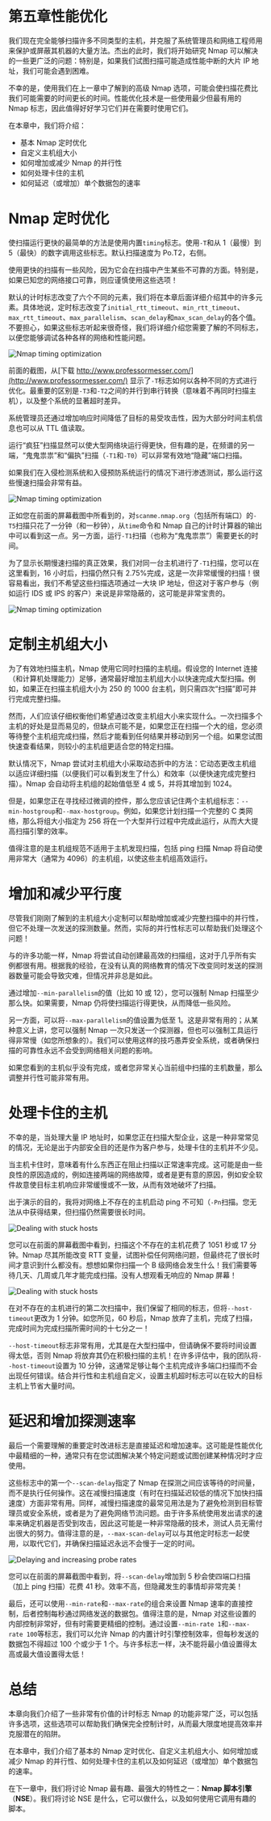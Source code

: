 # 第五章性能优化

我们现在完全能够扫描许多不同类型的主机，并克服了系统管理员和网络工程师用来保护或屏蔽其机器的大量方法。杰出的此时，我们将开始研究 Nmap 可以解决的一些更广泛的问题：特别是，如果我们试图扫描可能造成性能中断的大片 IP 地址，我们可能会遇到困难。

不幸的是，使用我们在上一章中了解到的高级 Nmap 选项，可能会使扫描花费比我们可能需要的时间更长的时间。性能优化技术是一些使用最少但最有用的 Nmap 标志，因此值得好好学习它们并在需要时使用它们。

在本章中，我们将介绍：

*   基本 Nmap 定时优化
*   自定义主机组大小
*   如何增加或减少 Nmap 的并行性
*   如何处理卡住的主机
*   如何延迟（或增加）单个数据包的速率

# Nmap 定时优化

使扫描运行更快的最简单的方法是使用内置`timing`标志。使用`-T`和从 1（最慢）到 5（最快）的数字调用这些标志。默认扫描速度为 Po.T2，右侧。

使用更快的扫描有一些风险，因为它会在扫描中产生某些不可靠的方面。特别是，如果已知您的网络接口可靠，则应谨慎使用这些选项！

默认的计时标志改变了六个不同的元素，我们将在本章后面详细介绍其中的许多元素。具体地说，定时标志改变了`initial_rtt_timeout`、`min_rtt_timeout`、`max_rtt_timeout`、`max_parallelism`、`scan_delay`和`max_scan_delay`的各个值。不要担心，如果这些标志听起来很奇怪，我们将详细介绍您需要了解的不同标志，以便您能够调试各种各样的网络和性能问题。

![Nmap timing optimization](img/BO4089_05_01.jpg)

前面的截图，从[下载 http://www.professormesser.com/](http://www.professormesser.com/) 显示了`-T`标志如何以各种不同的方式进行优化。最重要的区别是`-T3`和`-T2`之间的并行到串行转换（意味着不再同时扫描主机），以及整个系统的显著超时差异。

系统管理员还通过增加响应时间降低了目标的易受攻击性，因为大部分时间主机信息也可以从 TTL 值读取。

运行“疯狂”扫描显然可以使大型网络块运行得更快，但有趣的是，在频谱的另一端，“鬼鬼祟祟”和“偏执”扫描（`-T1`和`-T0`）可以非常有效地“隐藏”端口扫描。

如果我们在入侵检测系统和入侵预防系统运行的情况下进行渗透测试，那么运行这些慢速扫描会非常有益。

![Nmap timing optimization](img/BO4089_05_02.jpg)

正如您在前面的屏幕截图中所看到的，对`scanme.nmap.org`（包括所有端口）的`-T5`扫描只花了一分钟（和一秒钟），从`time`命令和 Nmap 自己的计时计算器的输出中可以看到这一点。另一方面，运行`-T1`扫描（也称为“鬼鬼祟祟”）需要更长的时间。

为了显示长期慢速扫描的真正效果，我们对同一台主机进行了`-T1`扫描，您可以在这里看到，16 小时后，扫描仍然只有 2.75%完成，这是一次非常缓慢的扫描！很容易看出，我们不希望这些扫描选项通过一大块 IP 地址，但这对于客户参与（例如运行 IDS 或 IPS 的客户）来说是非常隐蔽的，这可能是非常宝贵的。

![Nmap timing optimization](img/BO4089_05_03.jpg)

# 定制主机组大小

为了有效地扫描主机，Nmap 使用它同时扫描的主机组。假设您的 Internet 连接（和计算机处理能力）足够，通常最好增加主机组大小以快速完成大型扫描。例如，如果正在扫描主机组大小为 250 的 1000 台主机，则只需四次“扫描”即可并行完成完整扫描。

然而，人们应该仔细权衡他们希望通过改变主机组大小来实现什么。一次扫描多个主机的好处是显而易见的，但缺点可能不是，如果您正在扫描一个大的组，您必须等待整个主机组完成扫描，然后才能看到任何结果并移动到另一个组。如果您试图快速查看结果，则较小的主机组更适合您的特定扫描。

默认情况下，Nmap 尝试对主机组大小采取动态折中的方法：它动态更改主机组以适应详细扫描（以便我们可以看到发生了什么）和效率（以便快速完成完整扫描）。Nmap 会自动将主机组的起始值低至 4 或 5，并将其增加到 1024。

但是，如果您正在寻找经过微调的控件，那么您应该记住两个主机组标志：`--min-hostgroup`和`--max-hostgroup`。例如，如果您计划扫描一个完整的 C 类网络，那么将组大小指定为 256 将在一个大型并行过程中完成此运行，从而大大提高扫描引擎的效率。

值得注意的是主机组规范不适用于主机发现扫描，包括 ping 扫描 Nmap 将自动使用非常大（通常为 4096）的主机组，以使这些主机组高效运行。

# 增加和减少平行度

尽管我们刚刚了解到的主机组大小定制可以帮助增加或减少完整扫描中的并行性，但它不处理一次发送的探测数量。然而，实际的并行性标志可以帮助我们处理这个问题！

与的许多功能一样，Nmap 将尝试自动创建最高效的扫描组，这对于几乎所有实例都很有用。根据我的经验，在没有认真的网络教育的情况下改变同时发送的探测器数量可能会导致灾难，但情况并非总是如此。

通过增加`--min-parallelism`的值（比如 10 或 12），您可以强制 Nmap 扫描至少那么快。如果需要，Nmap 仍将使扫描运行得更快，从而降低一些风险。

另一方面，可以将`--max-parallelism`的值设置为低至 1。这是非常有用的；从某种意义上讲，您可以强制 Nmap 一次只发送一个探测器，但也可以强制工具运行得非常慢（如您所想象的）。我们可以使用这样的技巧愚弄安全系统，或者确保扫描的可靠性永远不会受到网络相关问题的影响。

如果您看到的主机似乎没有完成，或者您非常关心当前组中扫描的主机数量，那么调整并行性可能非常有用。

# 处理卡住的主机

不幸的是，当处理大量 IP 地址时，如果您正在扫描大型企业，这是一种非常常见的情况，无论是出于内部安全目的还是作为客户参与，处理卡住的主机并不少见。

当主机卡住时，意味着有什么东西正在阻止扫描以正常速率完成。这可能是由一些良性的原因造成的，例如连接两端的网络故障，或者是更有意的原因，例如安全软件故意使目标主机响应非常缓慢或不一致，从而有效地破坏了扫描。

出于演示的目的，我将对网络上不存在的主机启动 ping 不可知（`-Pn`扫描。您无法从中获得结果，但扫描仍然需要很长时间。

![Dealing with stuck hosts](img/BO4089_05_04.jpg)

您可以在前面的屏幕截图中看到，扫描这个不存在的主机花费了 1051 秒或 17 分钟。Nmap 尽其所能改变 RTT 变量，试图补偿任何网络问题，但最终花了很长时间才意识到什么都没有。想想如果你扫描一个 B 级网络会发生什么！我们需要等待几天、几周或几年才能完成扫描。没有人想观看无响应的 Nmap 屏幕！

![Dealing with stuck hosts](img/BO4089_05_05.jpg)

在对不存在的主机进行的第二次扫描中，我们保留了相同的标志，但将`--host-timeout`更改为 1 分钟。如您所见，60 秒后，Nmap 放弃了主机，完成了扫描，完成时间为完成扫描所需时间的十七分之一！

`--host-timeout`标志非常有用，尤其是在大型扫描中，但请确保不要将时间设置得太低，否则 Nmap 将放弃其仍在积极扫描的主机！在许多评估中，我的团队将`--host-timeout`设置为 10 分钟，这通常足够让每个主机完成许多端口扫描而不会出现任何错误。结合并行性和主机组自定义，设置主机超时标志可以在较大的目标主机上节省大量时间。

# 延迟和增加探测速率

最后一个需要理解的重要定时改进标志是直接延迟和增加速率。这可能是性能优化中最精细的一种，通常只有在您试图解决某个特定问题或试图创建某种情况时才应使用。

这些标志中的第一个`--scan-delay`指定了 Nmap 在探测之间应该等待的时间量，而不是执行任何操作。这在减慢扫描速度（有时在扫描延迟较低的情况下加快扫描速度）方面非常有用。同样，减慢扫描速度的最常见用法是为了避免检测到目标管理员或安全系统，或者是为了避免网络节流问题。由于许多系统使用发出请求的速率来确定机器是否受到攻击，因此这可能是一种非常隐蔽的技术，测试人员无需付出很大的努力。值得注意的是，`--max-scan-delay`可以与其他定时标志一起使用，以取代它们，并确保扫描延迟永远不会慢于一定的时间。

![Delaying and increasing probe rates](img/BO4089_05_06.jpg)

您可以在前面的屏幕截图中看到，将`--scan-delay`增加到 5 秒会使四端口扫描（加上 ping 扫描）花费 41 秒。效率不高，但隐藏发生的事情却非常完美！

最后，还可以使用`--min-rate`和`--max-rate`的组合来设置 Nmap 速率的直接控制，后者控制每秒通过网络发送的数据包。值得注意的是，Nmap 对这些设置的内部控制非常好，但有时需要更精细的控制。通过设置`--min-rate 1`和`--max-rate 100`等标志，我们可以允许 Nmap 的内置计时引擎控制效率，但每秒发送的数据包不得超过 100 个或少于 1 个。与许多标志一样，决不能将最小值设置得太高或最大值设置得太低！

# 总结

本章向我们介绍了一些非常有价值的计时标志 Nmap 的功能非常广泛，可以包括许多选项，这些选项可以帮助我们确保完全控制计时，从而最大限度地提高效率并克服潜在的陷阱。

在本章中，我们介绍了基本的 Nmap 定时优化、自定义主机组大小、如何增加或减少 Nmap 的并行性、如何处理卡住的主机以及如何延迟（或增加）单个数据包的速率。

在下一章中，我们将讨论 Nmap 最有趣、最强大的特性之一：**Nmap 脚本引擎**（**NSE**）。我们将讨论 NSE 是什么，它可以做什么，以及如何使用它调用有趣的脚本。